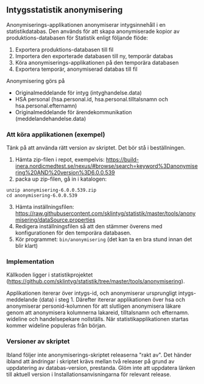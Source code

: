 ## Intygsstatistik anonymisering

Anonymiserings-applikationen anonymiserar intygsinnehåll i en statistikdatabas. Den används för att skapa anonymiserade kopior av produktions-databasen för Statistik enligt följande flöde:

1. Exportera produktions-databasen till fil
2. Importera den exporterade databasen till ny, temporär databas
3. Köra anonymiserings-applikationen på den temporära databasen
4. Exportera temporär, anonymiserad databas till fil

Anonymisering görs på
* Originalmeddelande för intyg (intyghandelse.data)
* HSA personal (hsa.personal.id, hsa.personal.tilltalsnamn och hsa.personal.efternamn)
* Originalmeddelande för ärendekommunikation (meddelandehandelse.data)

### Att köra applikationen (exempel)

Tänk på att använda rätt version av skriptet. Det bör stå i beställningen.

1. Hämta zip-filen i repot, exempelvis:
https://build-inera.nordicmedtest.se/nexus/#browse/search=keyword%3Danonymisering%20AND%20version%3D6.0.0.539
2. packa up zip-filen, gå in i katalogen: 
```
unzip anonymisering-6.0.0.539.zip
cd anonymisering-6.0.0.539
```
3. Hämta inställningsfilen: https://raw.githubusercontent.com/sklintyg/statistik/master/tools/anonymisering/dataSource.properties
4. Redigera inställningsfilen så att den stämmer överens med konfigurationen för den temporära databasen.
5. Kör programmet: `bin/anonymisering` (det kan ta en bra stund innan det blir klart)

### Implementation

Källkoden ligger i statistikprojektet (https://github.com/sklintyg/statistik/tree/master/tools/anonymisering).

Applikationen itererar över intygs-id, och anonymiserar ursprungligt intygs-meddelande (data) i steg 1.
Därefter itererar applikationen över hsa och anonymiserar personid-kolumnen för att slutligen anonymisera läkare genom att anonymisera kolumnerna lakareid, tilltalsnamn och efternamn.
wideline och handelsepekare nollställs.
När statistikapplikationen startas kommer wideline populeras från början.

### Versioner av skriptet

Ibland följer inte anonymiserings-skriptet releaserna "rakt av". Det händer ibland att ändringar i skriptet krävs mellan två releaser på grund av uppdatering av databas-version, prestanda. Glöm inte att uppdatera länken till aktuell version i Installationsanvisningarna för relevant release.
